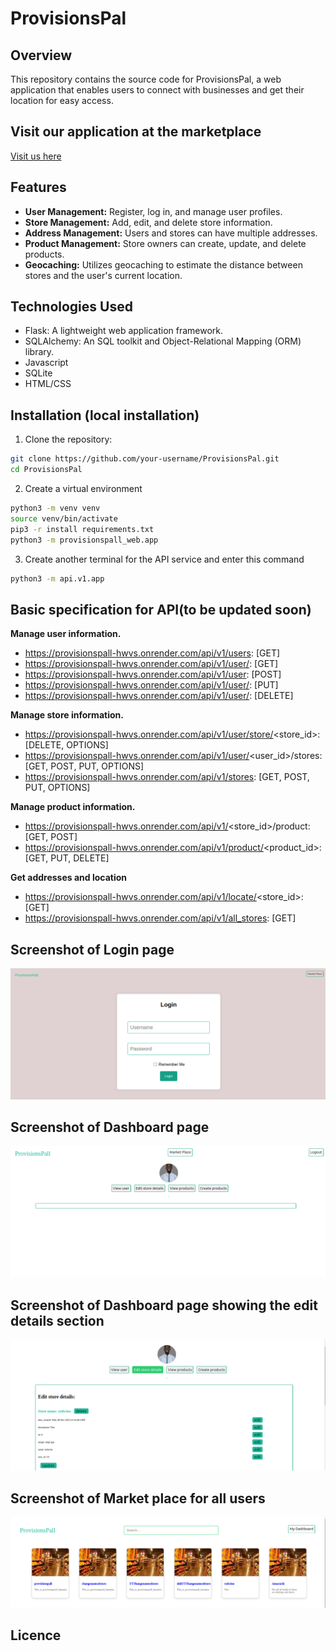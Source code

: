 # ProvisionsPal

## Overview

This repository contains the source code for ProvisionsPal, a web application that enables users to connect with businesses and get their location for easy access.

## Visit our application at the marketplace
[Visit us here](https://provisionspall-hwvs.onrender.com/market)

## Features

- **User Management:** Register, log in, and manage user profiles.
- **Store Management:** Add, edit, and delete store information.
- **Address Management:** Users and stores can have multiple addresses.
- **Product Management:** Store owners can create, update, and delete products. 
- **Geocaching:** Utilizes geocaching to estimate the distance between stores and the user's current location.

## Technologies Used

- Flask: A lightweight web application framework.
- SQLAlchemy: An SQL toolkit and Object-Relational Mapping (ORM) library.
- Javascript
- SQLite
- HTML/CSS

## Installation (local installation)

1. Clone the repository:

```bash
git clone https://github.com/your-username/ProvisionsPal.git
cd ProvisionsPal
```

2. Create a virtual environment

```bash
python3 -m venv venv
source venv/bin/activate
pip3 -r install requirements.txt
python3 -m provisionspall_web.app
```
3. Create another terminal for the API service and enter this command

```bash
python3 -m api.v1.app
```

## Basic specification for API(to be updated soon)

**Manage user information.**
- https://provisionspall-hwvs.onrender.com/api/v1/users: [GET] 
- https://provisionspall-hwvs.onrender.com/api/v1/user/<id>: [GET] 
- https://provisionspall-hwvs.onrender.com/api/v1/user: [POST]
- https://provisionspall-hwvs.onrender.com/api/v1/user/<id>: [PUT]
- https://provisionspall-hwvs.onrender.com/api/v1/user/<id>: [DELETE]

**Manage store information.**
- https://provisionspall-hwvs.onrender.com/api/v1/user/store/<store_id>: [DELETE, OPTIONS] 
- https://provisionspall-hwvs.onrender.com/api/v1/user/<user_id>/stores: [GET, POST, PUT, OPTIONS]
- https://provisionspall-hwvs.onrender.com/api/v1/stores: [GET, POST, PUT, OPTIONS]

**Manage product information.**
- https://provisionspall-hwvs.onrender.com/api/v1/<store_id>/product: [GET, POST]
- https://provisionspall-hwvs.onrender.com/api/v1/product/<product_id>: [GET, PUT, DELETE]

**Get addresses and location**
- https://provisionspall-hwvs.onrender.com/api/v1/locate/<store_id>: [GET]
- https://provisionspall-hwvs.onrender.com/api/v1/all_stores: [GET]

## Screenshot of Login page
![Screenshot of our web application](https://github.com/dominic-source/ProvisionsPall/blob/master/provisionspall_web/static/images/Screenshot%20from%202023-12-12%2019-42-04.png)

## Screenshot of Dashboard page
![Screenshot of our web application](https://github.com/dominic-source/ProvisionsPall/blob/master/provisionspall_web/static/images/Screenshot%20from%202023-12-12%2019-42-26.png)

## Screenshot of Dashboard page showing the edit details section
![Screenshot of our web application](https://github.com/dominic-source/ProvisionsPall/blob/master/provisionspall_web/static/images/Screenshot%20from%202023-12-12%2019-42-53.png)

## Screenshot of Market place for all users
![Screenshot of our web application](https://github.com/dominic-source/ProvisionsPall/blob/master/provisionspall_web/static/images/Screenshot%20from%202023-12-12%2019-43-35.png)

## Licence
